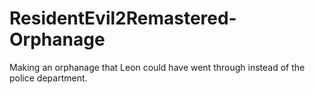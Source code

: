 # ResidentEvil2Remastered-Orphanage
Making an orphanage that Leon could have went through instead of the police department.
